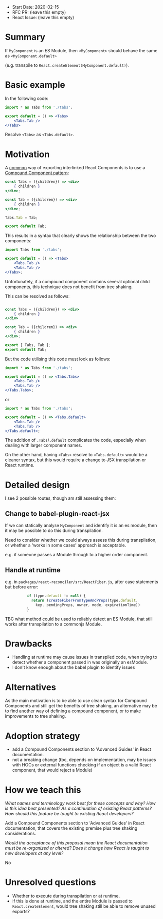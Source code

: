 - Start Date: 2020-02-15
- RFC PR: (leave this empty)
- React Issue: (leave this empty)

# Summary

If `MyComponent` is an ES Module, then `<MyComponent>` should behave the same as `<MyComponent.default>`

(e.g. transpile to `React.createElement(MyComponent.default)`).

# Basic example

In the following code:

```jsx
import * as Tabs from './tabs';

export default = () => <Tabs>
    <Tabs.Tab />
</Tabs>
```

Resolve `<Tabs>` as `<Tabs.default>`.

# Motivation

A [common](https://kentcdodds.com/blog/compound-components-with-react-hooks) way of exporting interlinked React Components is to use a [Compound Component pattern](https://egghead.io/lessons/react-write-compound-components):

```jsx
const Tabs = ({children}) => <div>
    { children }
</div>;

const Tab = ({children}) => <div>
    { children }
</div>;

Tabs.Tab = Tab;

export default Tab;
```

This results in a syntax that clearly shows the relationship between the two components:

```jsx
import Tabs from './tabs';

export default = () => <Tabs>
    <Tabs.Tab />
    <Tabs.Tab />
</Tabs>;
```

Unfortunately, if a compound component contains several optional child components, this technique does not benefit from tree shaking.

This can be resolved as follows:

```jsx

const Tabs = ({children}) => <div>
    { children }
</div>

const Tab = ({children}) => <div>
    { children }
</div>;

export { Tabs, Tab };
export default Tab;
```

But the code utilising this code must look as follows:

```jsx
import * as Tabs from './tabs';

export default = () => <Tabs.Tabs>
    <Tabs.Tab />
    <Tabs.Tab />
</Tabs.Tabs>;
```

or

```jsx
import * as Tabs from './tabs';

export default = () => <Tabs.default>
    <Tabs.Tab />
    <Tabs.Tab />
</Tabs.default>;
```

The addition of `.Tabs`/`.default` complicates the code, especially when dealing with larger component names.

On the other hand, having `<Tabs>` resolve to `<Tabs.default>` would be a cleaner syntax, but this would require a change to JSX transpilation or React runtime.

# Detailed design

I see 2 possible routes, though am still assessing them:

## Change to babel-plugin-react-jsx

If we can statically analyse `MyComponent` and identify it is an es module, then it may be possible to do this during transpilation.

Need to consider whether we could always assess this during transpilation, or whether a 'works in some cases' approach is acceptable.

e.g. if someone passes a Module through to a higher order component.

## Handle at runtime

e.g. in `packages/react-reconciler/src/ReactFiber.js`, after case statements but before error:

```js
          if (type.default != null) {
            return (createFiberFromTypeAndProps(type.default,
              key, pendingProps, owner, mode, expirationTime))
          }
```

TBC what method could be used to reliably detect an ES Module, that still works after transpilation to a commonjs Module.

# Drawbacks

- Handling at runtime may cause issues in transpiled code, when trying to detect whether a component passed in was originally an esModule.
- I don't know enough about the babel plugin to identify issues

# Alternatives

As the main motivation is to be able to use clean syntax for Compound Components and still get the benefits of tree shaking, an alternative may be to find another way of defining a compound component, or to make improvements to tree shaking.

# Adoption strategy

- add a Compound Components section to 'Advanced Guides' in React documentation.
- not a breaking change (tbc, depends on implementation, may be issues with HOCs or external functions checking if an object is a valid React component, that would reject a Module)

# How we teach this

*What names and terminology work best for these concepts and why? How is this
idea best presented? As a continuation of existing React patterns?*
*How should this feature be taught to existing React developers?*

Add a Compound Components section to 'Advanced Guides' in React documentation, that covers the existing premise plus tree shaking considerations.

*Would the acceptance of this proposal mean the React documentation must be
re-organized or altered?*
*Does it change how React is taught to new developers at any level?*

No


# Unresolved questions

- Whether to execute during transpilation or at runtime.
- If this is done at runtime, and the entire Module is passed to `React.createElement`, would tree shaking still be able to remove unused exports?
